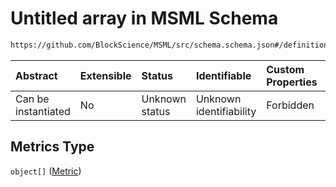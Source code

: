 # Untitled array in MSML Schema

```txt
https://github.com/BlockScience/MSML/src/schema.schema.json#/definitions/MSMLSpec/properties/Metrics
```



| Abstract            | Extensible | Status         | Identifiable            | Custom Properties | Additional Properties | Access Restrictions | Defined In                                                                  |
| :------------------ | :--------- | :------------- | :---------------------- | :---------------- | :-------------------- | :------------------ | :-------------------------------------------------------------------------- |
| Can be instantiated | No         | Unknown status | Unknown identifiability | Forbidden         | Allowed               | none                | [schema.schema.json\*](../../out/schema.schema.json "open original schema") |

## Metrics Type

`object[]` ([Metric](schema-definitions-metric.md))
